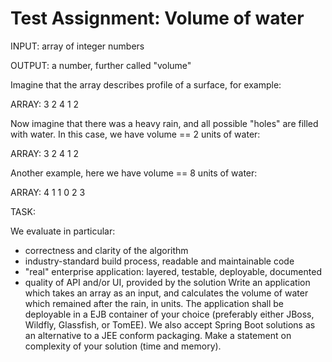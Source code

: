 # Test Assignment: Volume of water

INPUT: array of integer numbers

OUTPUT: a number, further called "volume"

Imagine that the array describes profile of a surface, for example:

ARRAY: 3 2 4 1 2

Now imagine that there was a heavy rain, and all possible "holes" are filled with water.
In this case, we have volume == 2 units of water:

ARRAY: 3 2 4 1 2

Another example, here we have volume == 8 units of water:

ARRAY: 4 1 1 0 2 3

TASK:

We evaluate in particular:

* correctness and clarity of the algorithm
* industry-standard build process, readable and maintainable code
* "real" enterprise application: layered, testable, deployable, documented
* quality of API and/or UI, provided by the solution
  Write an application which takes an array as an input, and calculates the volume of water
  which remained after the rain, in units.
  The application shall be deployable in a EJB container of your choice
  (preferably either JBoss, Wildfly, Glassfish, or TomEE).
  We also accept Spring Boot solutions as an alternative to a JEE conform packaging.
  Make a statement on complexity of your solution (time and memory).
  